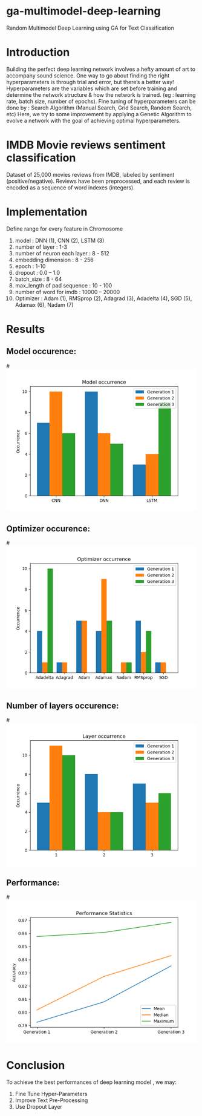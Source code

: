 # ga-multimodel-deep-learning
Random Multimodel Deep Learning using GA for Text Classification

# Introduction
Building the perfect deep learning network involves a hefty amount of art to accompany sound science. One way to go about finding the right hyperparameters is through trial and error, but there’s a better way!
Hyperparameters are the variables which are set before training and determine the network structure & how the network is trained. (eg : learning rate, batch size, number of epochs). Fine tuning of hyperparameters can be done by : Search Algorithm (Manual Search, Grid Search, Random Search, etc)
Here, we try to some improvement by applying a Genetic Algorithm to evolve a network with the goal of achieving optimal hyperparameters.

# IMDB Movie reviews sentiment classification
Dataset of 25,000 movies reviews from IMDB, labeled by sentiment (positive/negative). Reviews have been preprocessed, and each review is encoded as a sequence of word indexes (integers).

# Implementation
Define range for every feature in Chromosome
1. model : DNN (1), CNN (2), LSTM (3)
2. number of layer : 1-3
3. number of neuron each layer : 8 - 512
4. embedding dimension : 8 - 256
5. epoch :  1-10
6. dropout :  0.0 – 1.0
7. batch_size : 8 - 64
8. max_length of pad sequence : 10 - 100
9. number of word for imdb : 10000 – 20000
10. Optimizer :  Adam (1), RMSprop (2), Adagrad (3),  Adadelta (4), SGD (5), Adamax (6), Nadam (7)

# Results
## Model occurence:
#![alt text](https://raw.githubusercontent.com/diannatarahman/ga-multimodel-deep-learning/master/img/model.png)
## Optimizer occurence:
#![alt text](https://raw.githubusercontent.com/diannatarahman/ga-multimodel-deep-learning/master/img/optimizer.png)
## Number of layers occurence:
#![alt text](https://raw.githubusercontent.com/diannatarahman/ga-multimodel-deep-learning/master/img/layer.png)
## Performance:
#![alt text](https://raw.githubusercontent.com/diannatarahman/ga-multimodel-deep-learning/master/img/performance.png)

# Conclusion
To achieve the best performances of deep learning model , we may:
1. Fine Tune Hyper-Parameters 
2. Improve Text Pre-Processing 
3. Use Dropout Layer
